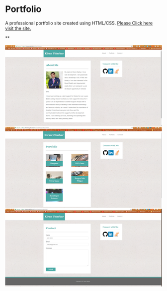 # Portfolio
A professional portfolio site created using HTML/CSS. [Please Click here visit the site.](https://kiranau.github.io/KiranUttarkar/)

**

![Portfolio About](Portfolio.PNG)
![Portfolio](port2.PNG)
![Portfolio Contact](contact.PNG)
